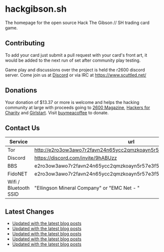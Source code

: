 # hackgibson.sh
The homepage for the open source Hack The Gibson // SH trading card game.


## Contributing

To add your card just submit a pull request with your card's front art, it would be added to the next run of set after community play testing.

Game play and discussions over the project is held the r2600 discord server. Come join us at [Discord](https://discord.com/invite/9hABUzz) or via IRC at https://www.scuttled.net/


## Donations

Your donation of $13.37 or more is welcome and helps the hacking community at large with proceeds going to [2600 Magazine](https://2600.com/), [Hackers for Charity](https://hackersforcharity.org) and [Girlstart](https://girlstart.org).  Visit [buymeacoffee](https://www.buymeacoffee.com/hackgibson.sh) to donate.


## Contact Us

Service | url
-|-
Tor | http://e2ro3ow3awo7r2favn24n65ycc2qmzkoayn5r57e3f56nvjwdcgg32ad.onion
Discord | https://discord.com/invite/9hABUzz
BBS | e2ro3ow3awo7r2favn24n65ycc2qmzkoayn5r57e3f56nvjwdcgg32ad.onion:23
FidoNET | e2ro3ow3awo7r2favn24n65ycc2qmzkoayn5r57e3f56nvjwdcgg32ad.onion:24554
Wifi / Bluetooth SSID | "Ellingson Mineral Company" or "EMC Net - <fidonet address>"

## Latest Changes
<!-- BLOG-POST-LIST:START -->
- [Updated with the latest blog posts](https://github.com/DFW2600/hackgibson.sh/commit/6bb33b95fee772538d43674f4a6ee3fcf04aa812)
- [Updated with the latest blog posts](https://github.com/DFW2600/hackgibson.sh/commit/d4f53013ba3a78d055a69bd28e9f7b2687d81b5f)
- [Updated with the latest blog posts](https://github.com/DFW2600/hackgibson.sh/commit/03baaaa331031a98bba99510ff076cbee180b683)
- [Updated with the latest blog posts](https://github.com/DFW2600/hackgibson.sh/commit/fe26dcb9c726fca23a5e441cf202b5e2feaeabec)
- [Updated with the latest blog posts](https://github.com/DFW2600/hackgibson.sh/commit/439fb83f6d2ac0e2533df3c43186aa4fd20ef3a8)
<!-- BLOG-POST-LIST:END -->

